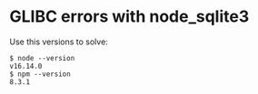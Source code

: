 # GLIBC errors with node_sqlite3

Use this versions to solve:

```
$ node --version
v16.14.0
$ npm --version
8.3.1
```


